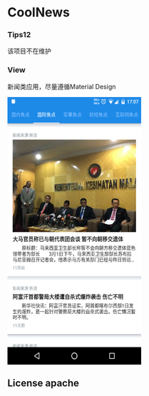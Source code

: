 # CoolNews

### Tips12

该项目不在维护

### View

新闻类应用，尽量遵循Material Design
<p>
 <img src="https://github.com/lilincpp/CoolNews/blob/master/img/2.png" width = "300" height = "600" alt="2" align=center />
 
 ## License apache
